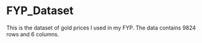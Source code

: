 # FYP_Dataset
This is the dataset of gold prices I used in my FYP. The data contains 9824 rows and 6 columns. 
